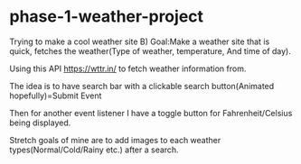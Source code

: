 # phase-1-weather-project
Trying to make a cool weather site B)
Goal:Make a weather site that is quick, fetches the weather(Type of weather, temperature, And time of day).

Using this API https://wttr.in/ to fetch weather information from.

The idea is to have search bar with a clickable search button(Animated hopefully)=Submit Event

Then for another event listener I have a toggle button for Fahrenheit/Celsius being displayed.

Stretch goals of mine are to add images to each weather types(Normal/Cold/Rainy etc.) after a search. 